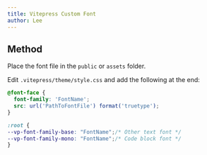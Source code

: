 ```yaml
---
title: Vitepress Custom Font
author: Lee
---
```


## Method

Place the font file in the `public` or `assets` folder.

Edit `.vitepress/theme/style.css` and add the following at the end:

```css
@font-face {
  font-family: 'FontName';
  src: url('PathToFontFile') format('truetype');
}

:root {
--vp-font-family-base: "FontName";/* Other text font */
--vp-font-family-mono: "FontName";/* Code block font */
}
```
